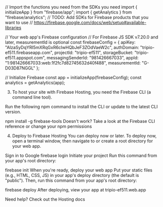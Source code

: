 // Import the functions you need from the SDKs you need
import { initializeApp } from "firebase/app";
import { getAnalytics } from "firebase/analytics";
// TODO: Add SDKs for Firebase products that you want to use
// https://firebase.google.com/docs/web/setup#available-libraries

// Your web app's Firebase configuration
// For Firebase JS SDK v7.20.0 and later, measurementId is optional
const firebaseConfig = {
  apiKey: "AIzaSyDqYRI5mXRqGxR6cIwHQbJeF3ZOdVaeW2c",
  authDomain: "tripio-ef511.firebaseapp.com",
  projectId: "tripio-ef511",
  storageBucket: "tripio-ef511.appspot.com",
  messagingSenderId: "981426667033",
  appId: "1:981426667033:web:1f2fc7d82745632d40f488",
  measurementId: "G-D03D87NGGL"
};

// Initialize Firebase
const app = initializeApp(firebaseConfig);
const analytics = getAnalytics(app);

3. To host your site with Firebase Hosting, you need the Firebase CLI (a command line tool).

Run the following npm command to install the CLI or update to the latest CLI version.

npm install -g firebase-tools
Doesn't work? Take a look at the Firebase CLI reference or change your npm permissions


4. Deploy to Firebase Hosting
You can deploy now or later. To deploy now, open a terminal window, then navigate to or create a root directory for your web app.

Sign in to Google
firebase login
Initiate your project
Run this command from your app's root directory:

firebase init
When you're ready, deploy your web app
Put your static files (e.g., HTML, CSS, JS) in your app's deploy directory (the default is "public"). Then, run this command from your app's root directory:

firebase deploy
After deploying, view your app at tripio-ef511.web.app

Need help? Check out the Hosting docs